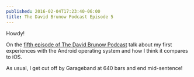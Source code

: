 ```yaml
---
published: 2016-02-04T17:23:40-06:00
title: The David Brunow Podcast Episode 5
---
```


Howdy!

On the [fifth episode of The David Brunow Podcast](https://brunow.org/podcast/) talk about my first experiences with the Android operating system and how I think it compares to iOS.

As usual, I get cut off by Garageband at 640 bars and end mid-sentence!